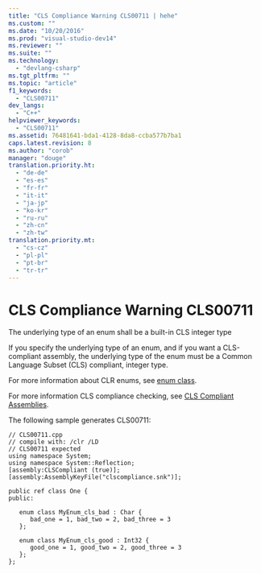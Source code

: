 ```yaml
---
title: "CLS Compliance Warning CLS00711 | hehe"
ms.custom: ""
ms.date: "10/20/2016"
ms.prod: "visual-studio-dev14"
ms.reviewer: ""
ms.suite: ""
ms.technology: 
  - "devlang-csharp"
ms.tgt_pltfrm: ""
ms.topic: "article"
f1_keywords: 
  - "CLS00711"
dev_langs: 
  - "C++"
helpviewer_keywords: 
  - "CLS00711"
ms.assetid: 76481641-bda1-4128-8da8-ccba577b7ba1
caps.latest.revision: 8
ms.author: "corob"
manager: "douge"
translation.priority.ht: 
  - "de-de"
  - "es-es"
  - "fr-fr"
  - "it-it"
  - "ja-jp"
  - "ko-kr"
  - "ru-ru"
  - "zh-cn"
  - "zh-tw"
translation.priority.mt: 
  - "cs-cz"
  - "pl-pl"
  - "pt-br"
  - "tr-tr"
---
```

# CLS Compliance Warning CLS00711
The underlying type of an enum shall be a built-in CLS integer type  
  
 If you specify the underlying type of an enum, and if you want a CLS-compliant assembly, the underlying type of the enum must be a Common Language Subset (CLS) compliant, integer type.  
  
 For more information about CLR enums, see [enum class](../Topic/enum%20class%20%20\(C++%20Component%20Extensions\).md).  
  
 For more information CLS compliance checking, see [CLS Compliant Assemblies](http://msdn.microsoft.com/en-us/3320b57e-ea55-4697-a17d-f509a36a3c93).  
  
 The following sample generates CLS00711:  
  
```  
// CLS00711.cpp  
// compile with: /clr /LD  
// CLS00711 expected  
using namespace System;  
using namespace System::Reflection;  
[assembly:CLSCompliant (true)];  
[assembly:AssemblyKeyFile("clscompliance.snk")];  
  
public ref class One {  
public:  
  
   enum class MyEnum_cls_bad : Char {  
      bad_one = 1, bad_two = 2, bad_three = 3  
   };  
  
   enum class MyEnum_cls_good : Int32 {  
      good_one = 1, good_two = 2, good_three = 3  
   };  
};  
```
